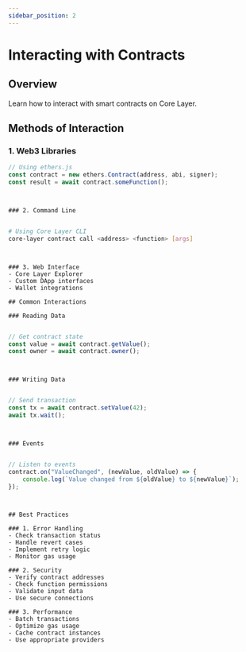 ```yaml
---
sidebar_position: 2
---
```


# Interacting with Contracts

## Overview

Learn how to interact with smart contracts on Core Layer.

## Methods of Interaction

### 1. Web3 Libraries
```javascript
// Using ethers.js
const contract = new ethers.Contract(address, abi, signer);
const result = await contract.someFunction();
```
```
```
```

### 2. Command Line
```
```
```
```bash
# Using Core Layer CLI
core-layer contract call <address> <function> [args]
```
```
```
```

### 3. Web Interface
- Core Layer Explorer
- Custom DApp interfaces
- Wallet integrations

## Common Interactions

### Reading Data
```
```
```
```javascript
// Get contract state
const value = await contract.getValue();
const owner = await contract.owner();
```
```
```
```

### Writing Data
```
```
```
```javascript
// Send transaction
const tx = await contract.setValue(42);
await tx.wait();
```
```
```
```

### Events
```
```
```
```javascript
// Listen to events
contract.on("ValueChanged", (newValue, oldValue) => {
    console.log(`Value changed from ${oldValue} to ${newValue}`);
});
```
```
```
```

## Best Practices

### 1. Error Handling
- Check transaction status
- Handle revert cases
- Implement retry logic
- Monitor gas usage

### 2. Security
- Verify contract addresses
- Check function permissions
- Validate input data
- Use secure connections

### 3. Performance
- Batch transactions
- Optimize gas usage
- Cache contract instances
- Use appropriate providers
```